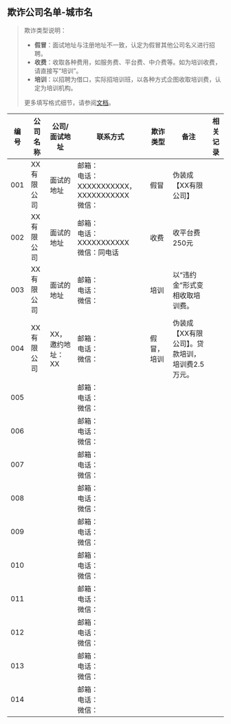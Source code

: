 ## 欺诈公司名单-城市名

> 欺诈类型说明：
>
> - **假冒**：面试地址与注册地址不一致，认定为假冒其他公司名义进行招聘。
> - **收费**：收取各种费用，如服务费、平台费、中介费等。如为培训收费，请直接写“培训”。
> - **培训**：以招聘为借口，实际招培训班，以各种方式企图收取培训费，认定为培训机构。
>
> 更多填写格式细节，请参阅[文档](../README.md)。

| 编号 | 公司名称   | 公司/面试地址    | 联系方式                                                  | 欺诈类型   | 备注                                            | 相关记录 |
| ---- | ---------- | ---------------- | --------------------------------------------------------- | ---------- | ----------------------------------------------- | -------- |
| 001  | XX有限公司 | 面试的地址       | 邮箱：<br/>电话：XXXXXXXXXXX，XXXXXXXXXXX<br/>微信：<br/> | 假冒       | 伪装成【XX有限公司】                            |          |
| 002  | XX有限公司 | 面试的地址       | 邮箱：<br/>电话：XXXXXXXXXXX<br/>微信：同电话<br/>        | 收费       | 收平台费250元                                   |          |
| 003  | XX有限公司 | 面试的地址       | 邮箱：<br/>电话：<br/>微信：<br/>                         | 培训       | 以“违约金”形式变相收取培训费。                  |          |
| 004  | XX有限公司 | XX，邀约地址：XX | 邮箱：<br/>电话：<br/>微信：<br/>                         | 假冒，培训 | 伪装成【XX有限公司】。贷款培训，培训费2.5万元。 |          |
| 005  |            |                  | 邮箱：<br/>电话：<br/>微信：<br/>                         |            |                                                 |          |
| 006  |            |                  | 邮箱：<br/>电话：<br/>微信：<br/>                         |            |                                                 |          |
| 007  |            |                  | 邮箱：<br/>电话：<br/>微信：<br/>                         |            |                                                 |          |
| 008  |            |                  | 邮箱：<br/>电话：<br/>微信：<br/>                         |            |                                                 |          |
| 009  |            |                  | 邮箱：<br/>电话：<br/>微信：<br/>                         |            |                                                 |          |
| 010  |            |                  | 邮箱：<br/>电话：<br/>微信：<br/>                         |            |                                                 |          |
| 011  |            |                  | 邮箱：<br/>电话：<br/>微信：<br/>                         |            |                                                 |          |
| 012  |            |                  | 邮箱：<br/>电话：<br/>微信：<br/>                         |            |                                                 |          |
| 013  |            |                  | 邮箱：<br/>电话：<br/>微信：<br/>                         |            |                                                 |          |
| 014  |            |                  | 邮箱：<br/>电话：<br/>微信：<br/>                         |            |                                                 |          |
